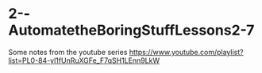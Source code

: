# 2--AutomatetheBoringStuffLessons2-7
Some notes from the youtube series https://www.youtube.com/playlist?list=PL0-84-yl1fUnRuXGFe_F7qSH1LEnn9LkW
